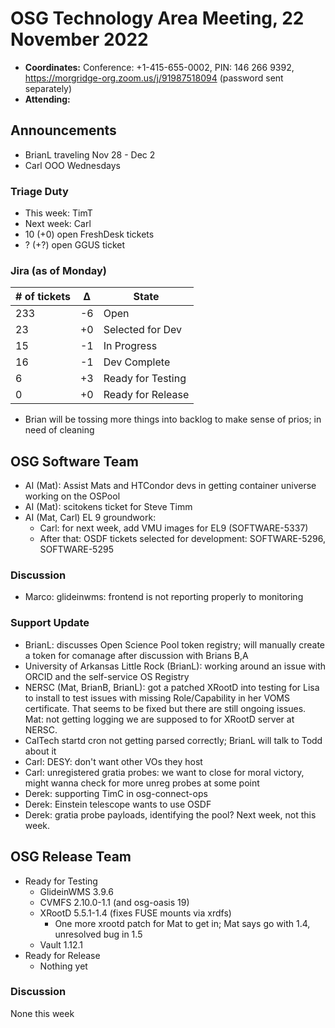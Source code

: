 # OSG Technology Area Meeting, 22 November 2022

-   **Coordinates:** Conference: +1-415-655-0002, PIN: 146 266 9392,
    <https://morgridge-org.zoom.us/j/91987518094> (password sent separately)
-   **Attending:**

## Announcements

-   BrianL traveling Nov 28 - Dec 2
-   Carl OOO Wednesdays

### Triage Duty

-   This week: TimT
-   Next week: Carl
-   10 (+0) open FreshDesk tickets
-   ? (+?) open GGUS ticket

### Jira (as of Monday)

| # of tickets | &Delta; | State             |
|--------------|---------|-------------------|
| 233          | -6      | Open              |
| 23           | +0      | Selected for Dev  |
| 15           | -1      | In Progress       |
| 16           | -1      | Dev Complete      |
| 6            | +3      | Ready for Testing |
| 0            | +0      | Ready for Release |

-  Brian will be tossing more things into backlog to make sense of prios;
   in need of cleaning

## OSG Software Team

-  AI (Mat): Assist Mats and HTCondor devs in getting container universe working on the OSPool
-  AI (Mat): scitokens ticket for Steve Timm
-  AI (Mat, Carl) EL 9 groundwork:
   -  Carl: for next week, add VMU images for EL9 (SOFTWARE-5337)
   -  After that: OSDF tickets selected for development: SOFTWARE-5296, SOFTWARE-5295

### Discussion

- Marco: glideinwms: frontend is not reporting properly to monitoring

### Support Update

-   BrianL: discusses Open Science Pool token registry; will manually create a token for comanage after discussion with
    Brians B,A
-   University of Arkansas Little Rock (BrianL): working around an issue with ORCID and the self-service OS Registry
-   NERSC (Mat, BrianB, BrianL): got a patched XRootD into testing for Lisa to install to test issues with missing
    Role/Capability in her VOMS certificate. That seems to be fixed but there are still ongoing issues.
    Mat: not getting logging we are supposed to for XRootD server at NERSC.
-   CalTech startd cron not getting parsed correctly; BrianL will talk to Todd about it
-   Carl: DESY: don't want other VOs they host
-   Carl: unregistered gratia probes: we want to close for moral victory,
    might wanna check for more unreg probes at some point
-   Derek: supporting TimC in osg-connect-ops
-   Derek: Einstein telescope wants to use OSDF
-   Derek: gratia probe payloads, identifying the pool?  Next week, not this week.


## OSG Release Team

-   Ready for Testing
    -   GlideinWMS 3.9.6
    -   CVMFS 2.10.0-1.1 (and osg-oasis 19)
    -   XRootD 5.5.1-1.4 (fixes FUSE mounts via xrdfs)
        - One more xrootd patch for Mat to get in; Mat says go with 1.4, unresolved bug in 1.5
    -   Vault 1.12.1
-   Ready for Release
    -   Nothing yet

### Discussion

None this week
